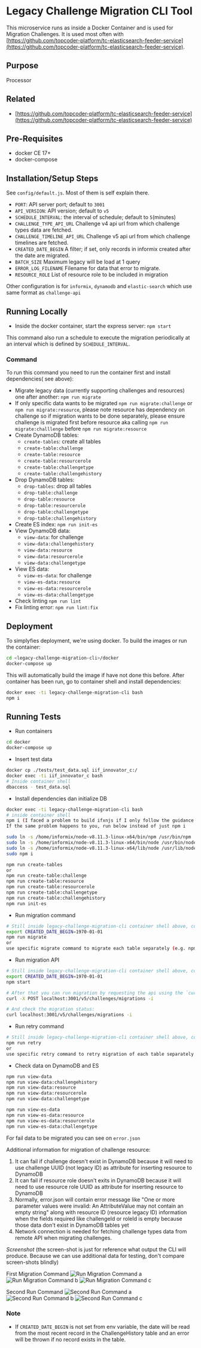 # Legacy Challenge Migration CLI Tool

This microservice runs as inside a Docker Container and is used for Migration Challenges. It is used most often with [https://github.com/topcoder-platform/tc-elasticsearch-feeder-service](https://github.com/topcoder-platform/tc-elasticsearch-feeder-service).

## Purpose

Processor

## Related

- [https://github.com/topcoder-platform/tc-elasticsearch-feeder-service](https://github.com/topcoder-platform/tc-elasticsearch-feeder-service)

## Pre-Requisites

- docker CE 17+
- docker-compose

## Installation/Setup Steps

See `config/default.js`. Most of them is self explain there.

- `PORT`: API server port; default to `3001`
- `API_VERSION`: API version; default to `v5`
- `SCHEDULE_INTERVAL`: the interval of schedule; default to `5`(minutes)
- `CHALLENGE_TYPE_API_URL` Challenge v4 api url from which challenge types data are fetched.
- `CHALLENGE_TIMELINE_API_URL` Challenge v5 api url from which challenge timelines are fetched.
- `CREATED_DATE_BEGIN` A filter; if set, only records in informix created after the date are migrated.
- `BATCH_SIZE` Maximum legacy will be load at 1 query
- `ERROR_LOG_FILENAME` Filename for data that error to migrate.
- `RESOURCE_ROLE` List of resource role to be included in migration

Other configuration is for `informix`, `dynamodb` and `elastic-search` which use same format as `challenge-api`

## Running Locally

- Inside the docker container, start the express server: `npm start`

This command also run a schedule to execute the migration periodically at an interval which is defined by `SCHEDULE_INTERVAL`.

### Command

To run this command you need to run the container first and install dependencies( see above):

- Migrate legacy data (currently supporting challenges and resources) one after another:
`npm run migrate`
- If only specific data wants to be migrated
`npm run migrate:challenge` or `npm run migrate:resource`, please note resource has dependency on challenge so if migration wants to be done separately, please ensure challenge is migrated first before resource aka calling `npm run migrate:challlenge` before `npm run migrate:resource`
- Create DynamoDB tables:
  - `create-tables`: create all tables
  - `create-table:challenge`
  - `create-table:resource`
  - `create-table:resourcerole`
  - `create-table:challengetype`
  - `create-table:challengehistory`
- Drop DynamoDB tables:
  - `drop-tables`: drop all tables
  - `drop-table:challenge`
  - `drop-table:resource`
  - `drop-table:resourcerole`
  - `drop-table:challengetype`
  - `drop-table:challengehistory`
- Create ES index:
`npm run init-es`
- View DynamoDB data:
  - `view-data`: for challenge
  - `view-data:challengehistory`
  - `view-data:resource`
  - `view-data:resourcerole`
  - `view-data:challengetype`
- View ES data:
  - `view-es-data`: for challenge
  - `view-es-data:resource`
  - `view-es-data:resourcerole`
  - `view-es-data:challengetype`
- Check linting
`npm run lint`
- Fix linting error:
`npm run lint:fix`

## Deployment

To simplyfies deployment, we're using docker. To build the images
or run the container:

```bash
cd <legacy-challenge-migration-cli>/docker
docker-compose up
```

This will automatically build the image if have not done this before.
After container has been run, go to container shell and install dependencies:

```bash
docker exec -ti legacy-challenge-migration-cli bash
npm i
```

## Running Tests

- Run containers

```bash
cd docker
docker-compose up
```

- Insert test data

```bash
docker cp ./tests/test_data.sql iif_innovator_c:/
docker exec -ti iif_innovator_c bash
# Inside container shell
dbaccess - test_data.sql
```

- Install dependencies dan initialize DB

```bash
docker exec -ti legacy-challenge-migration-cli bash
# inside container shell
npm i (I faced a problem to build ifxnjs if I only follow the guidance from original version of the CLI)
If the same problem happens to you, run below instead of just npm i

sudo ln -s /home/informix/node-v8.11.3-linux-x64/bin/npm /usr/bin/npm
sudo ln -s /home/informix/node-v8.11.3-linux-x64/bin/node /usr/bin/node
sudo ln -s /home/informix/node-v8.11.3-linux-x64/lib/node /usr/lib/node
sudo npm i

npm run create-tables
or
npm run create-table:challenge
npm run create-table:resource
npm run create-table:resourcerole
npm run create-table:challengetype
npm run create-table:challengehistory
npm run init-es
```

- Run migration command

```bash
# Still inside legacy-challenge-migration-cli container shell above, continue
export CREATED_DATE_BEGIN=1970-01-01
npm run migrate
or
use specific migrate command to migrate each table separately (e.g. npm run migrate:challenge or npm run migrate:resource)
```

- Run migration API

```bash
# Still inside legacy-challenge-migration-cli container shell above, continue
export CREATED_DATE_BEGIN=1970-01-01
npm start

# After that you can run migration by requesting the api using the `curl` command:
curl -X POST localhost:3001/v5/challenges/migrations -i

# And check the migration status:
curl localhost:3001/v5/challenges/migrations -i
```

- Run retry command

```bash
# Still inside legacy-challenge-migration-cli container shell above, continue
npm run retry
or
use specific retry command to retry migration of each table separately (e.g. npm run retry:challenge or npm run retry:resource)
```

- Check data on DynamoDB and ES

```bash
npm run view-data
npm run view-data:challengehistory
npm run view-data:resource
npm run view-data:resourcerole
npm run view-data:challengetype

npm run view-es-data
npm run view-es-data:resource
npm run view-es-data:resourcerole
npm run view-es-data:challengetype
```

For fail data to be migrated you can see on `error.json`

Additional information for migration of challenge resource:

1. It can fail if challenge doesn't exist in DynamoDB because it will need to use challenge UUID (not legacy ID) as attribute for inserting resource to DynamoDB
2. It can fail if resource role doesn't exits in DynamoDB because it will need to use resource role UUID as attribute for inserting resource to DynamoDB
3. Normally, error.json will contain error message like "One or more parameter values were invalid: An AttributeValue may not contain an empty string" along with resource ID (resource legacy ID) information when the fields required like challengeId or roleId is empty because those data don't exist in DynamoDB tables yet
4. Network connection is needed for fetching challenge types data from remote API when migrating challenges.

*Screenshot* (the screen-shot is just for reference what output the CLI will produce. Because we can use additional data for testing, don't compare screen-shots blindly)

First Migration Command
![Run Migration Command a](screen-shot/npm_run_migrate_1.png)
![Run Migration Command b](screen-shot/npm_run_migrate_1b.png)
![Run Migration Command c](screen-shot/npm_run_migrate_1c.png)

Second Run Command
![Second Run Command a](screen-shot/npm_run_migrate_2.png)
![Second Run Command b](screen-shot/npm_run_migrate_2b.png)
![Second Run Command c](screen-shot/npm_run_migrate_2c.png)


### Note

- If `CREATED_DATE_BEGIN` is not set from env variable, the date will be read from
    the most recent record in the ChallengeHistory table and an error will be thrown if no record exists in the table.

